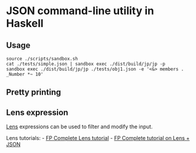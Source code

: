# JSON command-line utility in Haskell

## Usage


    source ./scripts/sandbox.sh
    cat ./tests/simple.json | sandbox exec ./dist/build/jp/jp -p 
    sandbox exec ./dist/build/jp/jp ./tests/obj1.json -e '<&> members . _Number *~ 10'


## Pretty printing

## Lens expression

[Lens](https://github.com/ekmett/lens) expressions can be used to filter and modify the input.

Lens tutorials:
    - [FP Complete Lens tutorial](https://www.fpcomplete.com/school/to-infinity-and-beyond/pick-of-the-week/a-little-lens-starter-tutorial)
    - [FP Complete tutorial on Lens + JSON](https://www.fpcomplete.com/user/tel/lens-aeson-traversals-prisms)
